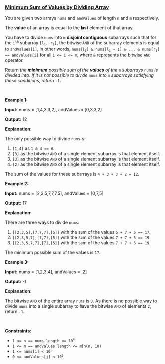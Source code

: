 ### [Minimum Sum of Values by Dividing Array](https://leetcode.com/problems/minimum-sum-of-values-by-dividing-array)

<p>You are given two arrays <code>nums</code> and <code>andValues</code> of length <code>n</code> and <code>m</code> respectively.</p>

<p>The <strong>value</strong> of an array is equal to the <strong>last</strong> element of that array.</p>

<p>You have to divide <code>nums</code> into <code>m</code> <strong>disjoint contiguous</strong> <span data-keyword="subarray-nonempty">subarrays</span> such that for the <code>i<sup>th</sup></code> subarray <code>[l<sub>i</sub>, r<sub>i</sub>]</code>, the bitwise <code>AND</code> of the subarray elements is equal to <code>andValues[i]</code>, in other words, <code>nums[l<sub>i</sub>] &amp; nums[l<sub>i</sub> + 1] &amp; ... &amp; nums[r<sub>i</sub>] == andValues[i]</code> for all <code>1 &lt;= i &lt;= m</code>, where <code>&amp;</code> represents the bitwise <code>AND</code> operator.</p>

<p>Return <em>the <strong>minimum</strong> possible sum of the <strong>values</strong> of the </em><code>m</code><em> subarrays </em><code>nums</code><em> is divided into</em>. <em>If it is not possible to divide </em><code>nums</code><em> into </em><code>m</code><em> subarrays satisfying these conditions, return</em> <code>-1</code>.</p>

<p>&nbsp;</p>
<p><strong class="example">Example 1:</strong></p>

<div class="example-block">
<p><strong>Input:</strong> <span class="example-io">nums = [1,4,3,3,2], andValues = [0,3,3,2]</span></p>

<p><strong>Output:</strong> <span class="example-io">12</span></p>

<p><strong>Explanation:</strong></p>

<p>The only possible way to divide <code>nums</code> is:</p>

<ol>
	<li><code>[1,4]</code> as <code>1 &amp; 4 == 0</code>.</li>
	<li><code>[3]</code> as the bitwise <code>AND</code> of a single element subarray is that element itself.</li>
	<li><code>[3]</code> as the bitwise <code>AND</code> of a single element subarray is that element itself.</li>
	<li><code>[2]</code> as the bitwise <code>AND</code> of a single element subarray is that element itself.</li>
</ol>

<p>The sum of the values for these subarrays is <code>4 + 3 + 3 + 2 = 12</code>.</p>
</div>

<p><strong class="example">Example 2:</strong></p>

<div class="example-block">
<p><strong>Input:</strong> <span class="example-io">nums = [2,3,5,7,7,7,5], andValues = [0,7,5]</span></p>

<p><strong>Output:</strong> <span class="example-io">17</span></p>

<p><strong>Explanation:</strong></p>

<p>There are three ways to divide <code>nums</code>:</p>

<ol>
	<li><code>[[2,3,5],[7,7,7],[5]]</code> with the sum of the values <code>5 + 7 + 5 == 17</code>.</li>
	<li><code>[[2,3,5,7],[7,7],[5]]</code> with the sum of the values <code>7 + 7 + 5 == 19</code>.</li>
	<li><code>[[2,3,5,7,7],[7],[5]]</code> with the sum of the values <code>7 + 7 + 5 == 19</code>.</li>
</ol>

<p>The minimum possible sum of the values is <code>17</code>.</p>
</div>

<p><strong class="example">Example 3:</strong></p>

<div class="example-block">
<p><strong>Input:</strong> <span class="example-io">nums = [1,2,3,4], andValues = [2]</span></p>

<p><strong>Output:</strong> <span class="example-io">-1</span></p>

<p><strong>Explanation:</strong></p>

<p>The bitwise <code>AND</code> of the entire array <code>nums</code> is <code>0</code>. As there is no possible way to divide <code>nums</code> into a single subarray to have the bitwise <code>AND</code> of elements <code>2</code>, return <code>-1</code>.</p>
</div>

<p>&nbsp;</p>
<p><strong>Constraints:</strong></p>

<ul>
	<li><code>1 &lt;= n == nums.length &lt;= 10<sup>4</sup></code></li>
	<li><code>1 &lt;= m == andValues.length &lt;= min(n, 10)</code></li>
	<li><code>1 &lt;= nums[i] &lt; 10<sup>5</sup></code></li>
	<li><code>0 &lt;= andValues[j] &lt; 10<sup>5</sup></code></li>
</ul>
